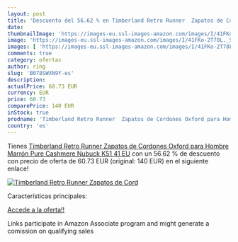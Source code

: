 ```yaml
---
layout: post
title: 'Descuento del 56.62 % en Timberland Retro Runner  Zapatos de Cord'
date: 
thumbnailImage: 'https://images-eu.ssl-images-amazon.com/images/I/41FKo-2T78L._SL200_.jpg'
image: 'https://images-eu.ssl-images-amazon.com/images/I/41FKo-2T78L._SL200_.jpg'
images: [ 'https://images-eu.ssl-images-amazon.com/images/I/41FKo-2T78L._SL200_.jpg' ]
comments: true
category: ofertas
author: ring
slug: 'B078SWXN9Y-es'
description:
actualPrice: 60.73 EUR
currency: EUR
price: 60.73
comparePrice: 140 EUR
inStock: true
prodname: 'Timberland Retro Runner  Zapatos de Cordones Oxford para Hombre  Marrón  Pure Cashmere Nubuck K51   41 EU'
country: 'es'
---
```


Tienes [Timberland Retro Runner  Zapatos de Cordones Oxford para Hombre  Marrón  Pure Cashmere Nubuck K51   41 EU](https://www.amazon.es/dp/B078SWXN9Y/?tag=tolees-21) con un 56.62 % de descuento con precio de oferta de 60.73 EUR (original: 140 EUR) en el siguiente enlace!

[![Timberland Retro Runner  Zapatos de Cord](https://images-eu.ssl-images-amazon.com/images/I/41FKo-2T78L._SL200_.jpg)](https://www.amazon.es/dp/B078SWXN9Y/?tag=tolees-21)

Características principales:


[Accede a la oferta!!](https://www.amazon.es/dp/B078SWXN9Y/?tag=tolees-21)

Links participate in Amazon Associate program and might generate a comission on qualifying sales


